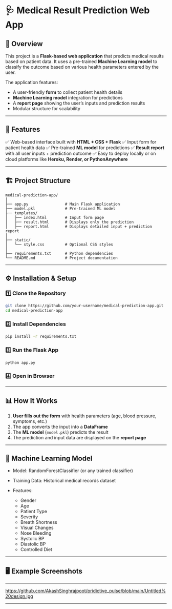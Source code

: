 
# 🩺 Medical Result Prediction Web App

## 📌 Overview

This project is a **Flask-based web application** that predicts medical results based on patient data.
It uses a pre-trained **Machine Learning model** to classify the outcome based on various health parameters entered by the user.

The application features:

* A user-friendly **form** to collect patient health details
* **Machine Learning model** integration for predictions
* A **report page** showing the user’s inputs and prediction results
* Modular structure for scalability

---

## 🚀 Features

✅ Web-based interface built with **HTML + CSS + Flask**
✅ Input form for patient health data
✅ Pre-trained **ML model** for predictions
✅ **Result report** with all user inputs + prediction outcome
✅ Easy to deploy locally or on cloud platforms like **Heroku, Render, or PythonAnywhere**

---

## 🏗 Project Structure

```
medical-prediction-app/
│
├── app.py                # Main Flask application
├── model.pkl             # Pre-trained ML model
├── templates/
│   ├── index.html        # Input form page
│   ├── result.html       # Displays only the prediction
│   ├── report.html       # Displays detailed input + prediction report
│
├── static/
│   └── style.css         # Optional CSS styles
│
├── requirements.txt      # Python dependencies
└── README.md             # Project documentation
```

---

## ⚙️ Installation & Setup

### 1️⃣ Clone the Repository

```bash
git clone https://github.com/your-username/medical-prediction-app.git
cd medical-prediction-app
```

### 2️⃣ Install Dependencies

```bash
pip install -r requirements.txt
```

### 3️⃣ Run the Flask App

```bash
python app.py
```

### 4️⃣ Open in Browser



---

## 📊 How It Works

1. **User fills out the form** with health parameters (age, blood pressure, symptoms, etc.)
2. The app converts the input into a **DataFrame**
3. The **ML model** (`model.pkl`) predicts the result
4. The prediction and input data are displayed on the **report page**

---

## 🧠 Machine Learning Model

* Model: RandomForestClassifier (or any trained classifier)
* Training Data: Historical medical records dataset
* Features:

  * Gender
  * Age
  * Patient Type
  * Severity
  * Breath Shortness
  * Visual Changes
  * Nose Bleeding
  * Systolic BP
  * Diastolic BP
  * Controlled Diet

---

## 🖥 Example Screenshots



---

https://github.com/AkashSinghrajpoot/pridictive_pulse/blob/main/Untitled%20design.jpg

---

